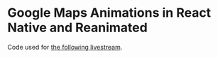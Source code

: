 # Google Maps Animations in React Native and Reanimated

Code used for [the following livestream](https://youtu.be/Z_dC5Mv99bI).
